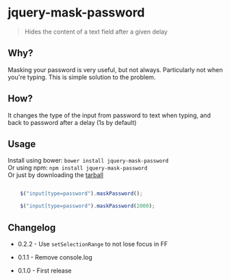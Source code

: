 # jquery-mask-password

> Hides the content of a text field after a given delay

## Why?

Masking your password is very useful, but not always. Particularly not when you're typing. This is simple solution to the problem.

## How?

It changes the type of the input from password to text when typing, and back to password after a delay (1s by default)

## Usage

Install using bower: `bower install jquery-mask-password`  
Or using npm: `npm install jquery-mask-password`  
Or just by downloading the [tarball](https://github.com/MathieuLoutre/jquery-mask-password/archive/master.zip)

```js

	$("input[type=password").maskPassword();

	$("input[type=password").maskPassword(2000);

```

## Changelog

- 0.2.2 - Use `setSelectionRange` to not lose focus in FF

- 0.1.1 - Remove console.log

- 0.1.0 - First release